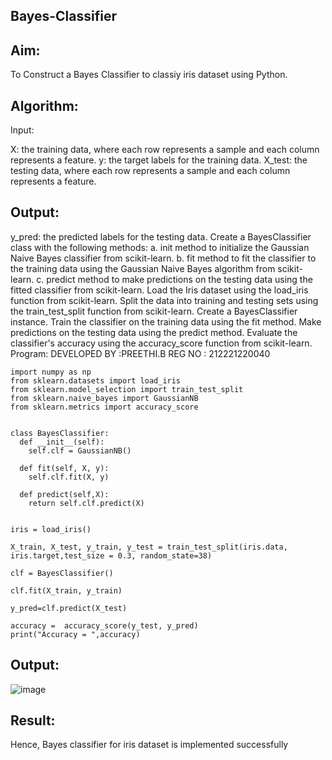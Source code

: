 ## Bayes-Classifier
## Aim:
To Construct a Bayes Classifier to classiy iris dataset using Python.

## Algorithm:
Input:

X: the training data, where each row represents a sample and each column represents a feature.
y: the target labels for the training data.
X_test: the testing data, where each row represents a sample and each column represents a feature.
## Output:

y_pred: the predicted labels for the testing data.
Create a BayesClassifier class with the following methods: a. init method to initialize the Gaussian Naive Bayes classifier from scikit-learn. b. fit method to fit the classifier to the training data using the Gaussian Naive Bayes algorithm from scikit-learn. c. predict method to make predictions on the testing data using the fitted classifier from scikit-learn.
Load the Iris dataset using the load_iris function from scikit-learn.
Split the data into training and testing sets using the train_test_split function from scikit-learn.
Create a BayesClassifier instance.
Train the classifier on the training data using the fit method.
Make predictions on the testing data using the predict method.
Evaluate the classifier's accuracy using the accuracy_score function from scikit-learn.
Program:
DEVELOPED BY :PREETHI.B
REG NO : 212221220040
~~~
import numpy as np
from sklearn.datasets import load_iris
from sklearn.model_selection import train_test_split
from sklearn.naive_bayes import GaussianNB
from sklearn.metrics import accuracy_score


class BayesClassifier:
  def __init__(self):
    self.clf = GaussianNB()

  def fit(self, X, y):
    self.clf.fit(X, y)

  def predict(self,X):
    return self.clf.predict(X)


iris = load_iris()

X_train, X_test, y_train, y_test = train_test_split(iris.data, iris.target,test_size = 0.3, random_state=38)

clf = BayesClassifier()

clf.fit(X_train, y_train)

y_pred=clf.predict(X_test)

accuracy =  accuracy_score(y_test, y_pred)
print("Accuracy = ",accuracy)
~~~
## Output:
![image](https://github.com/PREETHI-B0/Bayes-Classifier/assets/136311079/84e5d6ba-c416-442b-bd70-a3bfedb8ba60)


## Result:
Hence, Bayes classifier for iris dataset is implemented successfully



